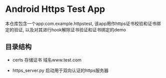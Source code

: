 # Android Https Test App

本仓库包含一个app:com.example.httpstest, 该app用作https证书校验和证书绑定的验证, 以及对其进行hook解除证书验证和证书绑定的demo

## 目录结构

- certs 存储证书 域名www.test.com

- https_server.py 启动用于双向认证的https服务器
